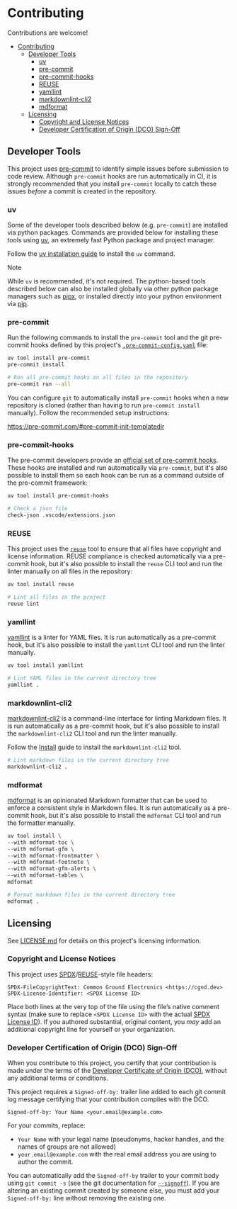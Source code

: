# Contributing

Contributions are welcome!

<!-- mdformat-toc start --slug=github --no-anchors --maxlevel=6 --minlevel=1 -->

- [Contributing](#contributing)
  - [Developer Tools](#developer-tools)
    - [uv](#uv)
    - [pre-commit](#pre-commit)
    - [pre-commit-hooks](#pre-commit-hooks)
    - [REUSE](#reuse)
    - [yamllint](#yamllint)
    - [markdownlint-cli2](#markdownlint-cli2)
    - [mdformat](#mdformat)
  - [Licensing](#licensing)
    - [Copyright and License Notices](#copyright-and-license-notices)
    - [Developer Certification of Origin (DCO) Sign-Off](#developer-certification-of-origin-dco-sign-off)

<!-- mdformat-toc end -->

## Developer Tools

This project uses [pre-commit](https://pre-commit.com/) to identify simple issues before submission to code review. Although `pre-commit` hooks are run automatically in CI, it is strongly recommended that you install `pre-commit` locally to catch these issues *before* a commit is created in the repository.

### uv

Some of the developer tools described below (e.g. `pre-commit`) are installed via python packages. Commands are provided below for installing these tools using [uv](https://docs.astral.sh/uv/), an extremely fast Python package and project manager.

Follow the [uv installation guide](https://docs.astral.sh/uv/getting-started/installation/) to install the `uv` command.

> [!NOTE]
> While `uv` is recommended, it's not required. The python-based tools described below can also be installed globally via other python package managers such as [pipx](https://pipx.pypa.io/stable/), or installed directly into your python environment via [pip](https://pip.pypa.io/en/stable/).

### pre-commit

Run the following commands to install the `pre-commit` tool and the git pre-commit hooks defined by this project's [`.pre-commit-config.yaml`](.pre-commit-config.yaml) file:

```sh
uv tool install pre-commit
pre-commit install

# Run all pre-commit hooks on all files in the repository
pre-commit run --all
```

You can configure `git` to automatically install `pre-commit` hooks when a new repository is cloned (rather than having to run `pre-commit install` manually). Follow the recommended setup instructions:

<https://pre-commit.com/#pre-commit-init-templatedir>

### pre-commit-hooks

The pre-commit developers provide an [official set of pre-commit hooks](https://github.com/pre-commit/pre-commit-hooks). These hooks are installed and run automatically via `pre-commit`, but it's also possible to install them so each hook can be run as a command outside of the pre-commit framework:

```sh
uv tool install pre-commit-hooks

# Check a json file
check-json .vscode/extensions.json
```

### REUSE

This project uses the [`reuse`](https://reuse.software/) tool to ensure that all files have copyright and license information. REUSE compliance is checked automatically via a pre-commit hook, but it's also possible to install the `reuse` CLI tool and run the linter manually on all files in the repository:

```sh
uv tool install reuse

# Lint all files in the project
reuse lint
```

### yamllint

[yamllint](https://yamllint.readthedocs.io/en/stable/index.html) is a linter for YAML files. It is run automatically as a pre-commit hook, but it's also possible to install the `yamllint` CLI tool and run the linter manually.

```sh
uv tool install yamllint

# Lint YAML files in the current directory tree
yamllint .
```

### markdownlint-cli2

[markdownlint-cli2](https://github.com/DavidAnson/markdownlint-cli2) is a command-line interface for linting Markdown files. It is run automatically as a pre-commit hook, but it's also possible to install the `markdownlint-cli2` CLI tool and run the linter manually.

Follow the [Install](https://github.com/DavidAnson/markdownlint-cli2?tab=readme-ov-file#install) guide to install the `markdownlint-cli2` tool.

```sh
# Lint markdown files in the current directory tree
markdownlint-cli2 .
```

### mdformat

[mdformat](https://mdformat.readthedocs.io/en/stable/index.html) is an opinionated Markdown formatter that can be used to enforce a consistent style in Markdown files. It is run automatically as a pre-commit hook, but it's also possible to install the `mdformat` CLI tool and run the formatter manually.

```sh
uv tool install \
--with mdformat-toc \
--with mdformat-gfm \
--with mdformat-frontmatter \
--with mdformat-footnote \
--with mdformat-gfm-alerts \
--with mdformat-tables \
mdformat

# Format markdown files in the current directory tree
mdformat .
```

## Licensing

See [LICENSE.md](LICENSE.md) for details on this project's licensing information.

### Copyright and License Notices

This project uses [SPDX](https://spdx.dev/)/[REUSE](https://reuse.software/)-style file headers:

<!-- REUSE-IgnoreStart -->

```plaintext
SPDX-FileCopyrightText: Common Ground Electronics <https://cgnd.dev>
SPDX-License-Identifier: <SPDX License ID>
```

<!-- REUSE-IgnoreEnd -->

Place both lines at the very top of the file using the file’s native comment syntax (make sure to replace `<SPDX License ID>` with the actual [SPDX License ID](https://spdx.org/licenses/)). If you authored substantial, original content, you *may* add an additional copyright line for yourself or your organization.

### Developer Certification of Origin (DCO) Sign-Off

When you contribute to this project, you certify that your contribution is made under the terms of the [Developer Certificate of Origin (DCO)](https://developercertificate.org/), without any additional terms or conditions.

This project requires a `Signed-off-by:` trailer line added to each git commit log message certifying that your contribution complies with the DCO.

```plaintext
Signed-off-by: Your Name <your.email@example.com>
```

For your commits, replace:

- `Your Name` with your legal name (pseudonyms, hacker handles, and the names of groups are not allowed)
- `your.email@example.com` with the real email address you are using to author the commit.

You can automatically add the `Signed-off-by` trailer to your commit body using `git commit -s` (see the git documentation for [`--signoff`](https://git-scm.com/docs/git-commit#Documentation/git-commit.txt--s)). If you are altering an existing commit created by someone else, you must add your `Signed-off-by:` line without removing the existing one.

